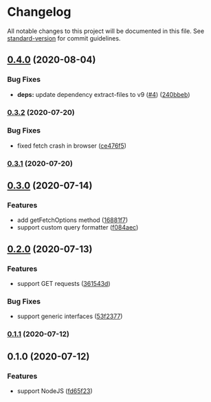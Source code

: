 # Changelog

All notable changes to this project will be documented in this file. See [standard-version](https://github.com/conventional-changelog/standard-version) for commit guidelines.

## [0.4.0](https://github.com/lynxtaa/awesome-graphql-client/compare/v0.3.2...v0.4.0) (2020-08-04)


### Bug Fixes

* **deps:** update dependency extract-files to v9 ([#4](https://github.com/lynxtaa/awesome-graphql-client/issues/4)) ([240bbeb](https://github.com/lynxtaa/awesome-graphql-client/commit/240bbebc6efdec712d27ccfbbd6a8e77f57489c9))

### [0.3.2](https://github.com/lynxtaa/awesome-graphql-client/compare/v0.3.1...v0.3.2) (2020-07-20)


### Bug Fixes

* fixed fetch crash in browser ([ce476f5](https://github.com/lynxtaa/awesome-graphql-client/commit/ce476f5f0259bd7221a26508d4bf042a5bb58e69))

### [0.3.1](https://github.com/lynxtaa/awesome-graphql-client/compare/v0.3.0...v0.3.1) (2020-07-20)

## [0.3.0](https://github.com/lynxtaa/awesome-graphql-client/compare/v0.2.0...v0.3.0) (2020-07-14)


### Features

* add getFetchOptions method ([16881f7](https://github.com/lynxtaa/awesome-graphql-client/commit/16881f72c7a1f1f6ab441ac288d67999bb34ed8d))
* support custom query formatter ([f084aec](https://github.com/lynxtaa/awesome-graphql-client/commit/f084aece575a84d8d30539de28a22c4891e9dee9))

## [0.2.0](https://github.com/lynxtaa/awesome-graphql-client/compare/v0.1.1...v0.2.0) (2020-07-13)


### Features

* support GET requests ([361543d](https://github.com/lynxtaa/awesome-graphql-client/commit/361543db85595802fffa0bf96e235d8cc10240f1))


### Bug Fixes

* support generic interfaces ([53f2377](https://github.com/lynxtaa/awesome-graphql-client/commit/53f2377a2ae5e4a8b1ab31b4afba4367175d6307))

### [0.1.1](https://github.com/lynxtaa/awesome-graphql-client/compare/v0.1.0...v0.1.1) (2020-07-12)

## 0.1.0 (2020-07-12)


### Features

* support NodeJS ([fd65f23](https://github.com/lynxtaa/awesome-graphql-client/commit/fd65f23841f7142c29f34e36f04d544b7e57ca38))
